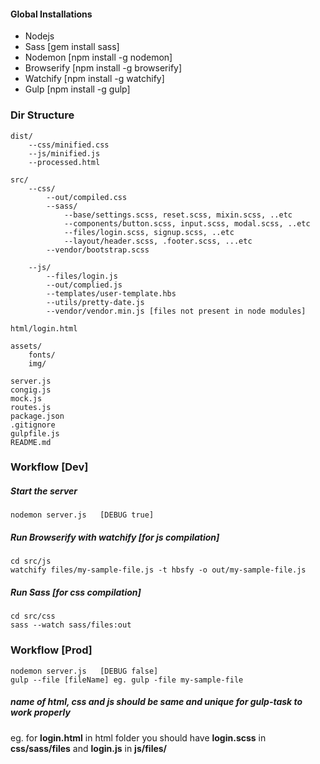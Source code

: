 #### Global Installations
- Nodejs
- Sass [gem install sass]
- Nodemon [npm install -g nodemon]
- Browserify [npm install -g browserify]
- Watchify [npm install -g watchify]
- Gulp [npm install -g gulp]

### Dir Structure
	

    dist/
	    --css/minified.css    
	    --js/minified.js
	    --processed.html
	    
	src/
	    --css/
	        --out/compiled.css
	        --sass/
	            --base/settings.scss, reset.scss, mixin.scss, ..etc 
	            --components/button.scss, input.scss, modal.scss, ..etc
	            --files/login.scss, signup.scss, ..etc
	            --layout/header.scss, .footer.scss, ...etc
	        --vendor/bootstrap.scss
	        
	    --js/
	        --files/login.js
	        --out/complied.js
	        --templates/user-template.hbs
	        --utils/pretty-date.js
	        --vendor/vendor.min.js [files not present in node modules]
    
    html/login.html
    
    assets/
        fonts/
        img/
        
    server.js
    congig.js
    mock.js
    routes.js
    package.json
    .gitignore
    gulpfile.js
    README.md

### Workflow [Dev]
##### Start  the server
    nodemon server.js   [DEBUG true]

##### Run Browserify with watchify [for js compilation]
    cd src/js      
    watchify files/my-sample-file.js -t hbsfy -o out/my-sample-file.js

##### Run Sass [for css compilation]
    cd src/css 
    sass --watch sass/files:out

### Workflow [Prod]
    nodemon server.js   [DEBUG false]
    gulp --file [fileName] eg. gulp -file my-sample-file 
    
##### name of html, css and js should be same and unique for gulp-task to work properly
eg. for **login.html** in html folder you should have **login.scss** in **css/sass/files**
and **login.js** in **js/files/**